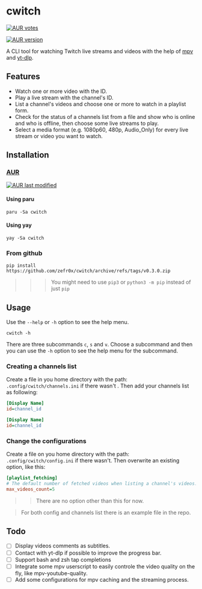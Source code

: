# cwitch

[![AUR votes](https://img.shields.io/aur/votes/cwitch?label=AUR%20votes)](https://aur.archlinux.org/packages/cwitch)

[![AUR version](https://img.shields.io/aur/version/cwitch?label=AUR)](https://aur.archlinux.org/packages/cwitch)

A CLI tool for watching Twitch live streams and videos with the help of [mpv](https://mpv.io/) and [yt-dlp](https://github.com/yt-dlp/yt-dlp).

## Features

-   Watch one or more video with the ID.
-   Play a live stream with the channel's ID.
-   List a channel's videos and choose one or more to watch in a playlist form.
-   Check for the status of a channels list from a file and show who is online and who is offline, then choose some live streams to play.
-   Select a media format (e.g. 1080p60, 480p, Audio_Only) for every live stream or video you want to watch.

## Installation

### [AUR](https://aur.archlinux.org/packages/cwitch)

[![AUR last modified](https://img.shields.io/aur/last-modified/cwitch)](https://aur.archlinux.org/cgit/aur.git/log/?h=cwitch)

#### Using paru
```shell
paru -Sa cwitch
```

#### Using yay
```shell
yay -Sa cwitch
```

### From github

```shell
pip install https://github.com/zefr0x/cwitch/archive/refs/tags/v0.3.0.zip
```

> > > You might need to use `pip3` or `python3 -m pip` instead of just `pip`

## Usage

Use the `--help` or `-h` option to see the help menu.

```shell
cwitch -h
```

There are three subcommands `c`, `s` and `v`. Choose a subcommand and then you can use the `-h` option to see the help menu for the subcommand.

### Creating a channels list

Create a file in you home directory with the path: `.config/cwitch/channels.ini` if there wasn't . Then add your channels list as following:

```ini
[Display Name]
id=channel_id

[Display Name]
id=channel_id
```

### Change the configurations

Create a file on you home directory with the path: `.config/cwitch/config.ini` if there wasn't. Then overwrite an existing option, like this:

```ini
[playlist_fetching]
# The default number of fetched videos when listing a channel's videos.
max_videos_count=5
```

> > There are no option other than this for now.

> For both config and channels list there is an example file in the repo.

## Todo
- [ ] Display videos comments as subtitles.
- [ ] Contact with yt-dlp if possible to improve the progress bar.
- [ ] Support bash and zsh tap completions
- [ ] Integrate some mpv userscript to easily controle the video quality on the fly, like mpv-youtube-quality.
- [ ] Add some configurations for mpv caching and the streaming process.
